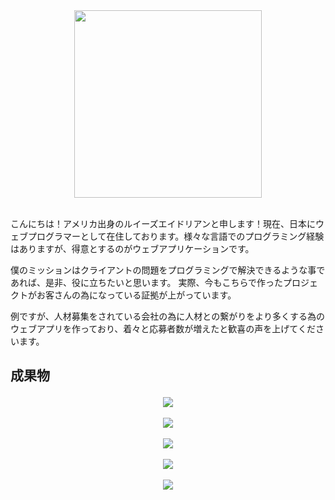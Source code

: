 <div align="center"><img width="300" src="http://os3-366-16227.vs.sakura.ne.jp/portfolio/img/about.jpeg"></div>
<br>
<p>こんにちは！アメリカ出身のルイーズエイドリアンと申します！現在、日本にウェブプログラマーとして在住しております。様々な言語でのプログラミング経験はありますが、得意とするのがウェブアプリケーションです。

僕のミッションはクライアントの問題をプログラミングで解決できるような事であれば、是非、役に立ちたいと思います。
実際、今もこちらで作ったプロジェクトがお客さんの為になっている証拠が上がっています。

例ですが、人材募集をされている会社の為に人材との繋がりをより多くする為のウェブアプリを作っており、着々と応募者数が増えたと歓喜の声を上げてくださいます。</p>

<h2>

成果物

</h2>
<div align="center">
    <img src="http://os3-366-16227.vs.sakura.ne.jp/portfolio/img/portfolio/1.jpg">
</div>
<br>
<div align="center">
    <img src="http://os3-366-16227.vs.sakura.ne.jp/portfolio/img/portfolio/2.jpg">
</div>
<br>
<div align="center">
    <img src="http://os3-366-16227.vs.sakura.ne.jp/portfolio/img/portfolio/3.jpg">
</div>
<br>
<div align="center">
    <img src="http://os3-366-16227.vs.sakura.ne.jp/portfolio/img/portfolio/4.jpg">
</div>
<br>
<div align="center">
    <img src="http://os3-366-16227.vs.sakura.ne.jp/portfolio/img/portfolio/5.jpg">
</div>
